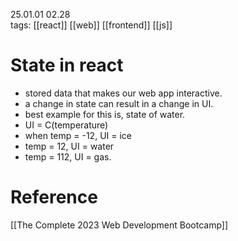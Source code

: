 25.01.01  02.28  
tags: [[react]] [[web]] [[frontend]] [[js]]


# State in react

- stored data that makes our web app interactive.
- a change in state can result in a change in UI.
- best example for this is, state of water.
- UI = C(temperature)
- when temp = -12, UI = ice
- temp = 12, UI = water
- temp = 112, UI = gas.



# Reference
[[The Complete 2023 Web Development Bootcamp]]
